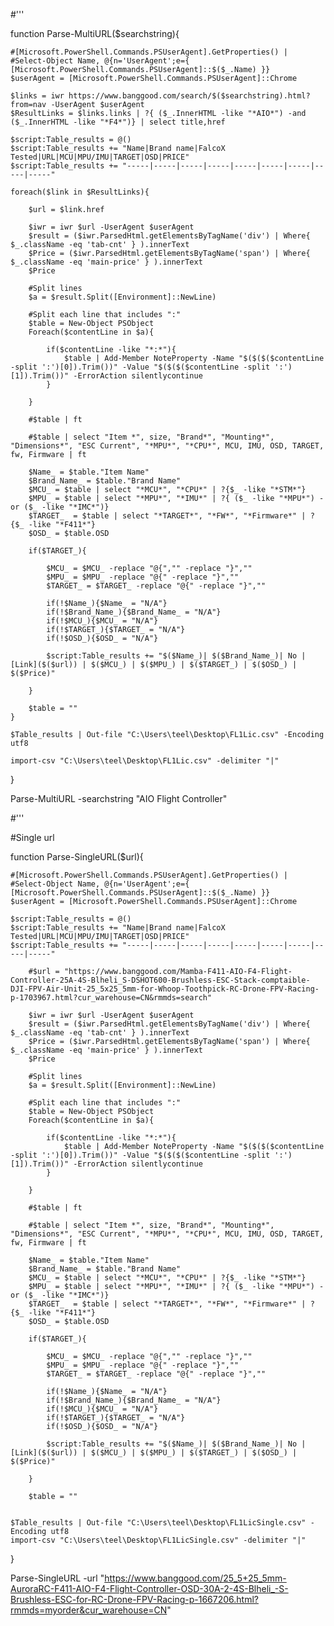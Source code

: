 



#'''

function Parse-MultiURL($searchstring){

    #[Microsoft.PowerShell.Commands.PSUserAgent].GetProperties() |
    #Select-Object Name, @{n='UserAgent';e={ [Microsoft.PowerShell.Commands.PSUserAgent]::$($_.Name) }}
    $userAgent = [Microsoft.PowerShell.Commands.PSUserAgent]::Chrome

    $links = iwr https://www.banggood.com/search/$($searchstring).html?from=nav -UserAgent $userAgent
    $ResultLinks = $links.links | ?{ ($_.InnerHTML -like "*AIO*") -and ($_.InnerHTML -like "*F4*")} | select title,href

    $script:Table_results = @()
    $script:Table_results += "Name|Brand name|FalcoX Tested|URL|MCU|MPU/IMU|TARGET|OSD|PRICE"
    $script:Table_results += "-----|-----|-----|-----|-----|-----|-----|-----|-----"

    foreach($link in $ResultLinks){

        $url = $link.href

        $iwr = iwr $url -UserAgent $userAgent
        $result = ($iwr.ParsedHtml.getElementsByTagName('div') | Where{ $_.className -eq 'tab-cnt' } ).innerText
        $Price = ($iwr.ParsedHtml.getElementsByTagName('span') | Where{ $_.className -eq 'main-price' } ).innerText
        $Price

        #Split lines
        $a = $result.Split([Environment]::NewLine)
        
        #Split each line that includes ":"
        $table = New-Object PSObject
        Foreach($contentLine in $a){

            if($contentLine -like "*:*"){
                $table | Add-Member NoteProperty -Name "$($($($contentLine -split ':')[0]).Trim())" -Value "$($($($contentLine -split ':')[1]).Trim())" -ErrorAction silentlycontinue
            }
            
        }
        
        #$table | ft

        #$table | select "Item *", size, "Brand*", "Mounting*", "Dimensions*", "ESC Current", "*MPU*", "*CPU*", MCU, IMU, OSD, TARGET, fw, Firmware | ft

        $Name_ = $table."Item Name"
        $Brand_Name_ = $table."Brand Name"
        $MCU_ = $table | select "*MCU*", "*CPU*" | ?{$_ -like "*STM*"}
        $MPU_ = $table | select "*MPU*", "*IMU*" | ?{ ($_ -like "*MPU*") -or ($_ -like "*IMC*")}
        $TARGET_  = $table | select "*TARGET*", "*FW*", "*Firmware*" | ?{$_ -like "*F411*"}
        $OSD_ = $table.OSD

        if($TARGET_){

            $MCU_ = $MCU_ -replace "@{","" -replace "}",""
            $MPU_ = $MPU_ -replace "@{" -replace "}",""
            $TARGET_ = $TARGET_ -replace "@{" -replace "}",""

            if(!$Name_){$Name_ = "N/A"}
            if(!$Brand_Name_){$Brand_Name_ = "N/A"}
            if(!$MCU_){$MCU_ = "N/A"}
            if(!$TARGET_){$TARGET_ = "N/A"}
            if(!$OSD_){$OSD_ = "N/A"}

            $script:Table_results += "$($Name_)| $($Brand_Name_)| No | [Link]($($url)) | $($MCU_) | $($MPU_) | $($TARGET_) | $($OSD_) | $($Price)"

        }

        $table = ""
    }

    $Table_results | Out-file "C:\Users\teel\Desktop\FL1Lic.csv" -Encoding utf8

    import-csv "C:\Users\teel\Desktop\FL1Lic.csv" -delimiter "|"


}

Parse-MultiURL -searchstring "AIO Flight Controller"

#'''



#Single url

function Parse-SingleURL($url){

    #[Microsoft.PowerShell.Commands.PSUserAgent].GetProperties() |
    #Select-Object Name, @{n='UserAgent';e={ [Microsoft.PowerShell.Commands.PSUserAgent]::$($_.Name) }}
    $userAgent = [Microsoft.PowerShell.Commands.PSUserAgent]::Chrome

    $script:Table_results = @()
    $script:Table_results += "Name|Brand name|FalcoX Tested|URL|MCU|MPU/IMU|TARGET|OSD|PRICE"
    $script:Table_results += "-----|-----|-----|-----|-----|-----|-----|-----|-----"

        #$url = "https://www.banggood.com/Mamba-F411-AIO-F4-Flight-Controller-25A-4S-Blheli_S-DSHOT600-Brushless-ESC-Stack-comptaible-DJI-FPV-Air-Unit-25_5x25_5mm-for-Whoop-Toothpick-RC-Drone-FPV-Racing-p-1703967.html?cur_warehouse=CN&rmmds=search"

        $iwr = iwr $url -UserAgent $userAgent
        $result = ($iwr.ParsedHtml.getElementsByTagName('div') | Where{ $_.className -eq 'tab-cnt' } ).innerText
        $Price = ($iwr.ParsedHtml.getElementsByTagName('span') | Where{ $_.className -eq 'main-price' } ).innerText
        $Price

        #Split lines
        $a = $result.Split([Environment]::NewLine)
        
        #Split each line that includes ":"
        $table = New-Object PSObject
        Foreach($contentLine in $a){

            if($contentLine -like "*:*"){
                $table | Add-Member NoteProperty -Name "$($($($contentLine -split ':')[0]).Trim())" -Value "$($($($contentLine -split ':')[1]).Trim())" -ErrorAction silentlycontinue
            }
            
        }
        
        #$table | ft

        #$table | select "Item *", size, "Brand*", "Mounting*", "Dimensions*", "ESC Current", "*MPU*", "*CPU*", MCU, IMU, OSD, TARGET, fw, Firmware | ft

        $Name_ = $table."Item Name"
        $Brand_Name_ = $table."Brand Name"
        $MCU_ = $table | select "*MCU*", "*CPU*" | ?{$_ -like "*STM*"}
        $MPU_ = $table | select "*MPU*", "*IMU*" | ?{ ($_ -like "*MPU*") -or ($_ -like "*IMC*")}
        $TARGET_  = $table | select "*TARGET*", "*FW*", "*Firmware*" | ?{$_ -like "*F411*"}
        $OSD_ = $table.OSD

        if($TARGET_){

            $MCU_ = $MCU_ -replace "@{","" -replace "}",""
            $MPU_ = $MPU_ -replace "@{" -replace "}",""
            $TARGET_ = $TARGET_ -replace "@{" -replace "}",""

            if(!$Name_){$Name_ = "N/A"}
            if(!$Brand_Name_){$Brand_Name_ = "N/A"}
            if(!$MCU_){$MCU_ = "N/A"}
            if(!$TARGET_){$TARGET_ = "N/A"}
            if(!$OSD_){$OSD_ = "N/A"}

            $script:Table_results += "$($Name_)| $($Brand_Name_)| No | [Link]($($url)) | $($MCU_) | $($MPU_) | $($TARGET_) | $($OSD_) | $($Price)"

        }

        $table = ""
    

    $Table_results | Out-file "C:\Users\teel\Desktop\FL1LicSingle.csv" -Encoding utf8
    import-csv "C:\Users\teel\Desktop\FL1LicSingle.csv" -delimiter "|"

}

Parse-SingleURL -url "https://www.banggood.com/25_5+25_5mm-AuroraRC-F411-AIO-F4-Flight-Controller-OSD-30A-2-4S-Blheli_-S-Brushless-ESC-for-RC-Drone-FPV-Racing-p-1667206.html?rmmds=myorder&cur_warehouse=CN"



